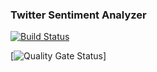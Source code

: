 ### Twitter Sentiment Analyzer

[![Build Status](https://dev.azure.com/WholeSoftware/TwitterSentiment/_apis/build/status/TwitterSentiment?branchName=master)](https://dev.azure.com/WholeSoftware/TwitterSentiment/_build/latest?definitionId=24?branchName=master)

[![Quality Gate Status](https://sonarcloud.io/api/project_badges/measure?project=twitter-sentiment-juihdfewuirye87t34ui587&metric=alert_status)]